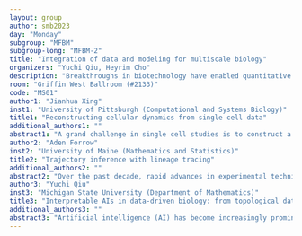 ```yaml
---
layout: group
author: smb2023
day: "Monday"
subgroup: "MFBM"
subgroup-long: "MFBM-2"
title: "Integration of data and modeling for multiscale biology"
organizers: "Yuchi Qiu, Heyrim Cho"
description: "Breakthroughs in biotechnology have enabled quantitative interrogation of biological mechanisms, and the resulting large-scale datasets present unique opportunities and challenges for understanding the spatial-temporal dynamics of biological systems. This mini-symposium aims to bring researchers together to discuss the latest advanced data-driven and multiscale modeling methodologies for complex biological systems that bridge gene, cellular, and tissue morphogenetic dynamics and their interactions. The topics will explore cutting-edge methodologies in artificial intelligence, optimal transport, dynamical systems, stochastic modeling, and more, emphasizing on cell and cancer biology. Researchers will have the opportunity to share their research findings and collaborate to gain a deeper understanding of the underlying mechanisms in cell fate decisions and cancer progression."
room: "Griffin West Ballroom (#2133)"
code: "MS01"
author1: "Jianhua Xing"
inst1: "University of Pittsburgh (Computational and Systems Biology)"
title1: "Reconstructing cellular dynamics from single cell data"
additional_authors1: ""
abstract1: "A grand challenge in single cell studies is to construct a quantitative, predictive, and genome-wide mathematical model describing cellular dynamics. Single-cell (sc)RNA-seq, together with RNA velocity and metabolic labeling, reveals cellular states and transitions at unprecedented resolution. A frontier of research is how to extract dynamical information from the snapshot data. In this talk I will first discuss our recently developed dynamo framework (Qiu et al. Cell, 2022), focusing on the underlying mathematical framework. Then I will discuss our recent efforts of reconstructing full dynamical equations using discrete calculus on graphs (Zhang et al. to be submitted). I will conclude with an example of applying the formalism, together with transition path analyses originally developed in chemical physics, to study how epithelial-to-mesenchymal transition couples with cell cycle (Wang et al. Sci Adv 2020, eLife 2022, Hu et al., in preparation)."
author2: "Aden Forrow"
inst2: "University of Maine (Mathematics and Statistics)"
title2: "Trajectory inference with lineage tracing"
additional_authors2: ""
abstract2: "Over the past decade, rapid advances in experimental techniques have produced a flood of data on biological systems at single cell resolution. A key goal for the field is to understand dynamic processes by inferring the trajectories of cell states over time. Time-dependent information typically cannot be recovered directly because standard high-throughput measurements destroy the measured cells. That experimental constraint leads to strict mathematical limits on what it is possible to learn from the data. To get around those limits, we need different measurements, such as recording the history of cell divisions with lineage tracing. In this talk, I will show how lineage tracing helps disentangle complex trajectories that could not be resolved from traditional single-cell data, including identifying disparate ancestry among nearly identical cells."
author3: "Yuchi Qiu"
inst3: "Michigan State University (Department of Mathematics)"
title3: "Interpretable AIs in data-driven biology: from topological data analysis to multiscale modeling"
additional_authors3: ""
abstract3: "Artificial intelligence (AI) has become increasingly prominent in analyzing biological data on both large-scale and single-cell levels, leading to a revolution in deciphering functions and dynamics of complex biological systems. Despite its success, traditional black-box AIs often struggle to provide comprehensive understanding and interpretation of the multiscale processes in complex, heterogeneous, and noisy data. To address these challenges, we combine topological data analysis (TDA) and multiscale modeling to enhance AI interpretability. Our TDA-driven models capture the intricate patterns in complex data. Additionally, data-driven multiscale modeling infers temporal dynamics within biological systems. By incorporating these innovative techniques, we aim to accelerate protein design and understand cell fate dynamics from single-cell omics data, ultimately improving the applicability and interpretability of AI models in the analysis of complex biological data."
---
```

